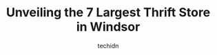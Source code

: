 ---
layout: ampstory
image: https://i0.wp.com/www.auto.or.id/wp-content/uploads/2023/06/weve-got-things-0-windsor-1686324547.jpeg?resize=640,853
author: techidn
featured: false
description: Windsor, Ontario, Canada is a haven for Thrift Store enthusiasts, boasting an impressive array of 7 top-notch establishments. Whether youre a seasoned connoisseur or simply curious to explo
title: Unveiling the 7 Largest Thrift Store in Windsor
cover:
   title: Unveiling the 7 Largest Thrift Store in Windsor
   subtitle: AUTO.OR.ID
   background: https://www.auto.or.id/wp-content/uploads/2023/06/weve-got-things-0-windsor-1686324547.jpeg

pages: 
 - layout: thirds
   top: <h1>#1 Value Village</h1>
   bottom: "<p>I loved it. That was a nice and clean place. I was able to find many things there. If you want to buy kitchen tools, you should see the store. Prices were reasonable and </p>"
   background: https://www.auto.or.id/wp-content/uploads/2023/06/weve-got-things-1-windsor-1686324549.jpeg
   backgroundblur: true
 - layout: thirds
   top: <h1>#2 Goodwill Community Store & Donation Centre</h1>
   bottom: "<p>1643 McDougall St, Windsor, ON N8X 0A3, Canada</p>"
   background: https://www.auto.or.id/wp-content/uploads/2023/06/weve-got-things-2-windsor-1686324550.jpeg
   cta:
      link: https://www.auto.or.id/unveiling-the-7-largest-thrift-store-in-windsor/
      text: Unveiling the 7 Largest Thrift Store in Windsor
 - layout: thirds
   top: <h1>#3 Goodwill Community Store & Donation Centre</h1>
   bottom: "<p>11145 Tecumseh Rd E, Windsor, ON N8R 1B1, Canada</p>"
   background: https://images.unsplash.com/photo-1630381797319-9bd529abd85a?ixlib=rb-4.0.3&ixid=MnwxMjA3fDB8MHxwaG90by1wYWdlfHx8fGVufDB8fHx8&auto=format&fit=crop&w=640&h=853&q=80
   cta:
      link: https://www.auto.or.id/unveiling-the-7-largest-thrift-store-in-windsor/
      text: Unveiling the 7 Largest Thrift Store in Windsor
 - layout: thirds
   top: <h1>#4 Hope For A Cure Thrift Store</h1>
   bottom: "<p>2980 Dominion Blvd, Windsor, ON N9E 2M8, Canada</p>"
   background: https://images.unsplash.com/photo-1627404760301-8efc143749c8?ixlib=rb-4.0.3&ixid=MnwxMjA3fDB8MHxwaG90by1wYWdlfHx8fGVufDB8fHx8&auto=format&fit=crop&w=640&h=853&q=80
   cta:
      link: https://www.auto.or.id/unveiling-the-7-largest-thrift-store-in-windsor/
      text: Unveiling the 7 Largest Thrift Store in Windsor
 - layout: thirds
   top: <h1>#5 Mission Thrift Store Windsor</h1>
   bottom: "<p>3009 Howard Ave #2, Windsor, ON N8X 3Y9, Canada</p>"
   background: https://images.unsplash.com/photo-1560282804-f99219ad8de3?ixlib=rb-4.0.3&ixid=MnwxMjA3fDB8MHxwaG90by1wYWdlfHx8fGVufDB8fHx8&auto=format&fit=crop&w=640&h=853&q=80
   cta:
      link: https://www.auto.or.id/unveiling-the-7-largest-thrift-store-in-windsor/
      text: Unveiling the 7 Largest Thrift Store in Windsor
 - layout: thirds
   top: <h1>#6 Society of Saint Vincent de Paul</h1>
   bottom: "<p>1245 Lauzon Rd, Windsor, ON N8S 3M9, Canada</p>"
   background: https://images.unsplash.com/photo-1610205296127-02e7366806e4?ixlib=rb-4.0.3&ixid=MnwxMjA3fDB8MHxwaG90by1wYWdlfHx8fGVufDB8fHx8&auto=format&fit=crop&w=640&h=853&q=80
   cta:
      link: https://www.auto.or.id/unveiling-the-7-largest-thrift-store-in-windsor/
      text: Unveiling the 7 Largest Thrift Store in Windsor
 - layout: thirds
   top: <h1>#7 Goodwill Bookstore & Donation Centre</h1>
   bottom: "<p>298 Lauzon Rd, Windsor, ON N8S 3L6, Canada</p>"
   background: https://images.unsplash.com/photo-1636325781667-1bf90ed57efc?ixlib=rb-4.0.3&ixid=MnwxMjA3fDB8MHxwaG90by1wYWdlfHx8fGVufDB8fHx8&auto=format&fit=crop&w=640&h=853&q=80
   cta:
      link: https://www.auto.or.id/unveiling-the-7-largest-thrift-store-in-windsor/
      text: Unveiling the 7 Largest Thrift Store in Windsor
 - layout: thirds
   middle: Continue reading...
   background: https://images.unsplash.com/photo-1568616389647-1ca300610d99?ixlib=rb-4.0.3&ixid=MnwxMjA3fDB8MHxwaG90by1wYWdlfHx8fGVufDB8fHx8&auto=format&fit=crop&w=640&h=853&q=80
   cta:
      link: https://www.auto.or.id/unveiling-the-7-largest-thrift-store-in-windsor/
      text: Unveiling the 7 Largest Thrift Store in Windsor

---